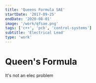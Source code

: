 ```yaml
---
title: 'Queens Formula SAE'
startDate: '2017-09-25'
endDate: '2020-08-01'
image: '/work/qfsae.png'
tags: ['c++', 'pcb', 'control-systems']
subtitle: 'Electrical Lead'
type: 'work'
---
```


# Queen's Formula
It's not an elec problem